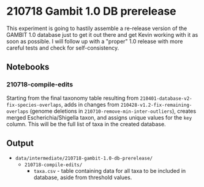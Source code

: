 # 210718 Gambit 1.0 DB prerelease

This experiment is going to hastily assemble a re-release version of the GAMBIT 1.0 database just to
get it out there and get Kevin working with it as soon as possible. I will follow up with a "proper"
1.0 release with more careful tests and check for self-consistency.


## Notebooks

### 210718-compile-edits

Starting from the final taxonomy table resulting from `210401-database-v2-fix-species-overlaps`,
adds in changes from `210428-v1.2-fix-remaining-overlaps` (genome deletions in
`210710-remove-min-inter-outliers`), creates merged Escherichia/Shigella taxon, and assigns unique
values for the `key` column. This will be the full list of taxa in the created database.



## Output

* `data/intermediate/210718-gambit-1.0-db-prerelease/`
  * `210718-compile-edits/`
    * `taxa.csv` - table containing data for all taxa to be included in database, aside from
      threshold values.
